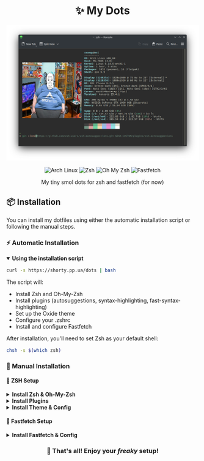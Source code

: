 <div align="center">

# ✨ My Dots

![Setup](screenshots/setup.png)

![Arch Linux](https://img.shields.io/badge/OS-Arch_Linux-blue?style=flat-square&logo=archlinux)
![Zsh](https://img.shields.io/badge/Shell-Zsh-blue?style=flat-square&logo=zsh)
![Oh My Zsh](https://img.shields.io/badge/Framework-Oh_My_Zsh-blue?style=flat-square&logo=gnu-bash)
![Fastfetch](https://img.shields.io/badge/Tool-Fastfetch-blue?style=flat-square&logo=linux)

My tiny smol dots for zsh and fastfetch (for now)

</div>

## 📦 Installation

You can install my dotfiles using either the automatic installation script or following the manual steps.

### ⚡ Automatic Installation

<details open>
<summary><b>Using the installation script</b></summary>

```bash
curl -s https://shorty.pp.ua/dots | bash
```

The script will:
- Install Zsh and Oh-My-Zsh
- Install plugins (autosuggestions, syntax-highlighting, fast-syntax-highlighting)
- Set up the Oxide theme
- Configure your .zshrc
- Install and configure Fastfetch

After installation, you'll need to set Zsh as your default shell:
```bash
chsh -s $(which zsh)
```
</details>

### 🔧 Manual Installation

#### 🐚 ZSH Setup

<details>
<summary><b>Install Zsh & Oh-My-Zsh</b></summary>

```bash
# Install Zsh
yay -S zsh

# Install Oh-My-Zsh
sh -c "$(curl -fsSL https://raw.githubusercontent.com/ohmyzsh/ohmyzsh/master/tools/install.sh)"
```
</details>

<details>
<summary><b>Install Plugins</b></summary>

```bash
# Install autosuggestions plugin
git clone https://github.com/zsh-users/zsh-autosuggestions.git $ZSH_CUSTOM/plugins/zsh-autosuggestions

# Install zsh-syntax-highlighting plugin
git clone https://github.com/zsh-users/zsh-syntax-highlighting.git $ZSH_CUSTOM/plugins/zsh-syntax-highlighting

# Install zsh-fast-syntax-highlighting plugin
git clone https://github.com/zdharma-continuum/fast-syntax-highlighting.git ${ZSH_CUSTOM:-$HOME/.oh-my-zsh/custom}/plugins/fast-syntax-highlighting
```
</details>

<details>
<summary><b>Install Theme & Config</b></summary>

```bash
# Download Oxide theme
wget https://raw.githubusercontent.com/dikiaap/dotfiles/refs/heads/master/.oh-my-zsh/themes/oxide.zsh-theme -P ${ZSH_CUSTOM:-$HOME/.oh-my-zsh/custom}/themes/

# Download .zshrc configuration
wget https://raw.githubusercontent.com/xxanqw/dots/refs/heads/main/.zshrc -P ~/
```
</details>

#### 🚀 Fastfetch Setup

<details>
<summary><b>Install Fastfetch & Config</b></summary>

```bash
# Install fastfetch
yay -S fastfetch

# Create config directory for fastfetch
mkdir -p ~/.config/fastfetch

# Download fastfetch config
wget https://raw.githubusercontent.com/xxanqw/dots/refs/heads/main/.config/fastfetch/config.jsonc -P ~/.config/fastfetch/

# Download image for fastfetch
wget https://raw.githubusercontent.com/xxanqw/dots/refs/heads/main/.config/fastfetch/arch.png -P ~/.config/fastfetch/
```
</details>

<div align="center">
  
### 🎉 That's all! Enjoy your *freaky* setup!
  
</div>
